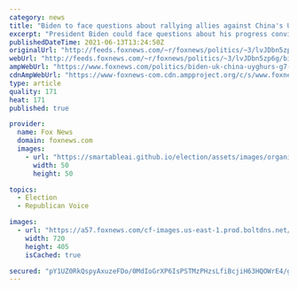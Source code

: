 ```yaml
---
category: news
title: "Biden to face questions about rallying allies against China's Uyghur treatment"
excerpt: "President Biden could face questions about his progress convincing allies to publicly call out China over its Uyghur reeducation camps."
publishedDateTime: 2021-06-13T13:24:50Z
originalUrl: "http://feeds.foxnews.com/~r/foxnews/politics/~3/lvJDbn5zp6g/biden-uk-china-uyghurs-g7-press-conference"
webUrl: "http://feeds.foxnews.com/~r/foxnews/politics/~3/lvJDbn5zp6g/biden-uk-china-uyghurs-g7-press-conference"
ampWebUrl: "https://www.foxnews.com/politics/biden-uk-china-uyghurs-g7-press-conference.amp"
cdnAmpWebUrl: "https://www-foxnews-com.cdn.ampproject.org/c/s/www.foxnews.com/politics/biden-uk-china-uyghurs-g7-press-conference.amp"
type: article
quality: 171
heat: 171
published: true

provider:
  name: Fox News
  domain: foxnews.com
  images:
    - url: "https://smartableai.github.io/election/assets/images/organizations/foxnews.com-50x50.jpg"
      width: 50
      height: 50

topics:
  - Election
  - Republican Voice

images:
  - url: "https://a57.foxnews.com/cf-images.us-east-1.prod.boltdns.net/v1/static/694940094001/d3ff18a4-6c7f-4a39-a5da-be054b9d608d/2ce9defe-82e0-4faa-909b-84ab2b1e248b/1280x720/match/720/405/image.jpg?ve=1&tl=1"
    width: 720
    height: 405
    isCached: true

secured: "pY1UZ0RkQspyAxuzeFDo/0MdIoGrXP6IsPSTMzPHzsLfiBcjiH63HQOWrE4/geUq7hfdsNLrO1hMiqUPhrhSK519t2wlW3cXXNSiEAj27ioIu3Yz75pRF8zQVbqIJHgBgMYvM1ocPVQWjeJs5A7FU79QcT+Tiw2B7IDUr5IhE4PMgX9wfEsVmkKU2sF5jJ2R+riNldXoTvNEDLbe3zBSQouvg84nGcBcfAGY34K7a1vcE6BEhJ770eloioxcGa9l8Ip22KmOItCHnBeSqPdsQiYqcGAjX+ard/Kp/pYToerclWDqmPun9dqXfap7UXqQ9YATVddO2Xc/KlceF7bGZscrzeF55H5AD90GUyuAaEo=;IiRA6QSDc4rX2snpkPmhDw=="
---
```


